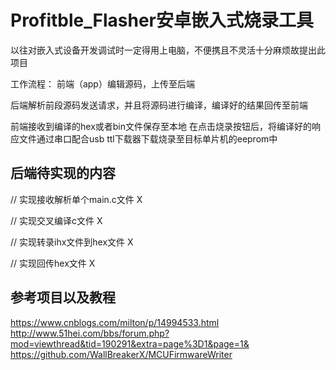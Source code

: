 # Profitble_Flasher安卓嵌入式烧录工具
以往对嵌入式设备开发调试时一定得用上电脑，不便携且不灵活十分麻烦故提出此项目

工作流程：
前端（app）编辑源码，上传至后端  

后端解析前段源码发送请求，并且将源码进行编译，编译好的结果回传至前端  

前端接收到编译的hex或者bin文件保存至本地
在点击烧录按钮后，将编译好的响应文件通过串口配合usb ttl下载器下载烧录至目标单片机的eeprom中

后端待实现的内容
--
// 实现接收解析单个main.c文件  X

// 实现交叉编译c文件  X

// 实现转录ihx文件到hex文件 X 

// 实现回传hex文件  X

参考项目以及教程
--
https://www.cnblogs.com/milton/p/14994533.html
http://www.51hei.com/bbs/forum.php?mod=viewthread&tid=190291&extra=page%3D1&page=1&
https://github.com/WallBreakerX/MCUFirmwareWriter

